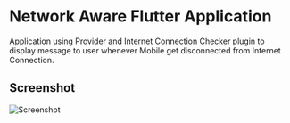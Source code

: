 # Network Aware Flutter Application

Application using Provider and Internet Connection Checker plugin to display message to user whenever Mobile get disconnected from Internet Connection.

## Screenshot

![Screenshot](https://user-images.githubusercontent.com/45334931/135751566-b888f67b-df19-494e-8f9e-c8cc3487607f.png)
